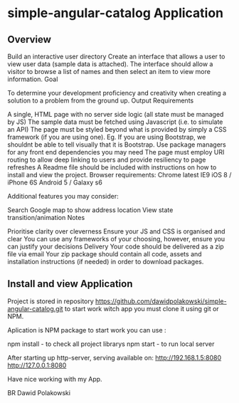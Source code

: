 # simple-angular-catalog Application


## Overview

Build an interactive user directory
Create an interface that allows a user to view user data (sample data is attached). The interface should allow a visitor to browse a list of names and then select an item to view more information.
Goal
 
To determine your development proficiency and creativity when creating a solution to a problem from the ground up.
Output Requirements
 
A single, HTML page with no server side logic (all state must be managed by JS)
The sample data must be fetched using Javascript (i.e. to simulate an API)
The page must be styled beyond what is provided by simply a CSS framework (if you are using one). Eg. If you are using Bootstrap, we shouldnt be able to tell visually that it is Bootstrap.
Use package managers for any front end dependencies you may need
The page must employ URI routing to allow deep linking to users and provide resiliency to page refreshes
A Readme file should be included with instructions on how to install and view the project.
Browser requirements:
Chrome latest
IE9
iOS 8 / iPhone 6S
Android 5 / Galaxy s6

Additional features you may consider:
 
Search
Google map to show address location
View state transition/animation
Notes
 
Prioritise clarity over cleverness
Ensure your JS and CSS is organised and clear
You can use any frameworks of your choosing, however, ensure you can justify your decisions
Delivery
Your code should be delivered as a zip file via email
Your zip package should contain all code, assets and installation instructions (if needed) in order to download packages.


## Install and view Application

Project is stored in repository https://github.com/dawidpolakowski/simple-angular-catalog.git
to start work witch app you must clone it using git or NPM.

Aplication is NPM package to start work you can use :

 npm install    - to check all project librarys 
 npm start      - to run local server 
 

After starting up http-server, serving available on:
  http://192.168.1.5:8080
  http://127.0.0.1:8080

Have nice working with my App.

BR
Dawid Polakowski

